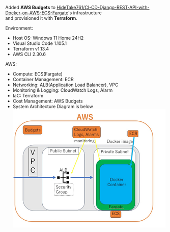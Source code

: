 Added **AWS Budgets** to [HideTake761/CI-CD-Django-REST-API-with-Docker-on-AWS-ECS-Fargate](https://github.com/HideTake761/CI-CD-Django-REST-API-with-Docker-on-AWS-ECS-Fargate)'s infrastructure  
and provisioned it with **Terraform**.

Environment:
- Host OS: Windows 11 Home 24H2  
- Visual Studio Code  1.105.1  
- Terraform v1.13.4  
- AWS CLI 2.30.6  
  
AWS:  
- Compute: ECS(Fargate)  
- Container Management: ECR
- Networking: ALB(Application Load Balancer), VPC  
- Monitoring & Logging: CloudWatch Logs, Alarm
- IaC: Terraform  
- Cost Management: AWS Budgets  
- System Architecture Diagram is below  
  <img src="./AWS ECS.jpg" alt="System Architecture Diagram" width="600" />

